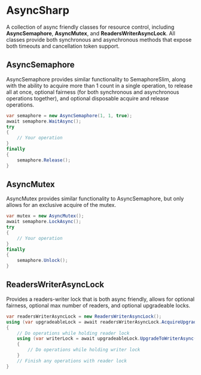 # AsyncSharp
A collection of async friendly classes for resource control, including **AsyncSemaphore**, **AsyncMutex**, and **ReadersWriterAsyncLock**. All classes provide both synchronous and asynchronous methods that expose both timeouts and cancellation token support.

## AsyncSemaphore
AsyncSemaphore provides similar functionality to SemaphoreSlim, along with the ability to acquire more than 1 count in a single operation, to release all at once, optional fairness (for both synchronous and asynchronous operations together), and optional disposable acquire and release operations.

```csharp
var semaphore = new AsyncSemaphore(1, 1, true);
await semaphore.WaitAsync();
try 
{
    // Your operation
}
finally
{
    semaphore.Release();
}
```

## AsyncMutex
AsyncMutex provides similar functionality to AsyncSemaphore, but only allows for an exclusive acquire of the mutex.

```csharp
var mutex = new AsyncMutex();
await semaphore.LockAsync();
try 
{
    // Your operation
}
finally
{
    semaphore.Unlock();
}
```

## ReadersWriterAsyncLock
Provides a readers-writer lock that is both async friendly, allows for optional fairness, optional max number of readers, and optional upgradeable locks.

```csharp
var readersWriterAsyncLock = new ReadersWriterAsyncLock();
using (var upgradeableLock = await readersWriterAsyncLock.AcquireUpgradeableReaderAsync())
{
    // Do operations while holding reader lock
    using (var writerLock = await upgradeableLock.UpgradeToWriterAsync())
    {
        // Do operations while holding writer lock
    }
    // Finish any operations with reader lock
}
```